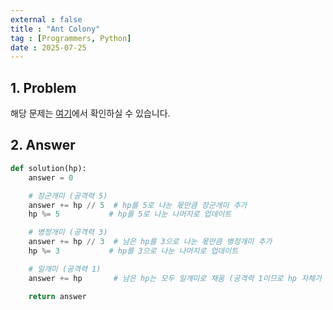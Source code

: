 ```yaml
---
external : false
title : "Ant Colony"
tag : [Programmers, Python]
date : 2025-07-25
---
```


## 1. Problem

해당 문제는 [여기](https://school.programmers.co.kr/learn/courses/30/lessons/120837)에서 확인하실 수 있습니다.

## 2. Answer

```py
def solution(hp):
    answer = 0

    # 장군개미 (공격력 5)
    answer += hp // 5  # hp를 5로 나눈 몫만큼 장군개미 추가
    hp %= 5           # hp를 5로 나눈 나머지로 업데이트

    # 병정개미 (공격력 3)
    answer += hp // 3  # 남은 hp를 3으로 나눈 몫만큼 병정개미 추가
    hp %= 3           # hp를 3으로 나눈 나머지로 업데이트

    # 일개미 (공격력 1)
    answer += hp       # 남은 hp는 모두 일개미로 채움 (공격력 1이므로 hp 자체가 일개미 수)

    return answer
```
